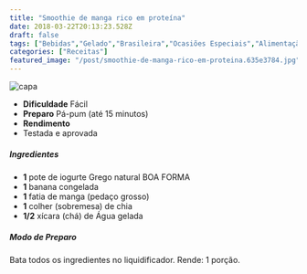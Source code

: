 ```yaml
---
title: "Smoothie de manga rico em proteína"
date: 2018-03-22T20:13:23.528Z
draft: false
tags: ["Bebidas","Gelado","Brasileira","Ocasiões Especiais","Alimentação saudável","Bebidas"]
categories: ["Receitas"]
featured_image: "/post/smoothie-de-manga-rico-em-proteina.635e3784.jpg"
---
```


![capa](/post/smoothie-de-manga-rico-em-proteina.635e3784.jpg)

*   **Dificuldade** Fácil
*   **Preparo** Pá-pum (até 15 minutos)
*   **Rendimento**
*   Testada e aprovada
    

##### Ingredientes

*   **1** pote de iogurte Grego natural BOA FORMA
*   **1** banana congelada
*   **1** fatia de manga (pedaço grosso)
*   **1** colher (sobremesa) de chia
*   **1/2** xícara (chá) de Água gelada

##### Modo de Preparo

Bata todos os ingredientes no liquidificador. Rende: 1 porção.

